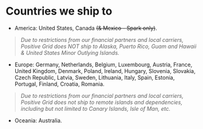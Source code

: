 # Countries we ship to
-   America: United States, Canada ~~(& Mexico - Spark only)~~.

> *Due to restrictions from our financial partners and local carriers, Positive Grid does NOT ship to Alaska, Puerto Rico, Guam and Hawaii & United States Minor Outlying Islands.*

-   Europe: Germany, Netherlands, Belgium, Luxembourg, Austria, France, United Kingdom, Denmark, Poland, Ireland, Hungary, Slovenia, Slovakia, Czech Republic, Latvia, Sweden, Lithuania, Italy, Spain, Estonia, Portugal, Finland, Croatia, Romania.

> *Due to restrictions from our financial partners and local carriers, Positive Grid does not ship to remote islands and dependencies, including but not limited to Canary Islands, Isle of Man, etc.*

-   Oceania: Australia.